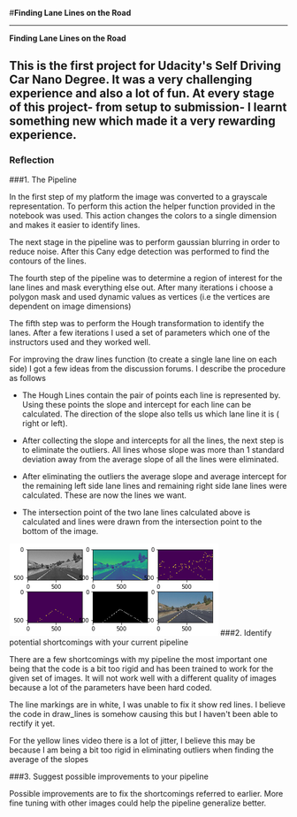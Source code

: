 #**Finding Lane Lines on the Road** 

[//]: # (Image References)

[image1]: ./output_images/allofthem.png "Different Stages Of The Pipeline"

---

**Finding Lane Lines on the Road**

This is the first project for Udacity's Self Driving Car Nano Degree. It was a very challenging experience and also a lot of fun. At every stage of this project- from setup to submission- I learnt something new which made it a very rewarding experience.
---

### Reflection

###1. The Pipeline


In the first step of my platform the image was converted to a grayscale representation. To perform this action the helper function provided in the notebook was used. This action changes the colors to a single dimension and makes it easier to identify lines.

The next stage in the pipeline was to perform gaussian blurring in order to reduce noise. After this Cany edge detection was performed to find the contours of the lines.

The fourth step of the pipeline was to determine a region of interest for the lane lines and mask everything else out. After many iterations i choose a polygon mask and used dynamic values as vertices (i.e the vertices are dependent on image dimensions)

The fifth step was to perform the Hough transformation to identify the lanes. After a few iterations I used a set of parameters which one of the instructors used and they worked well.

For improving the draw lines function (to create a single lane line on each side) I got a few ideas from the discussion forums. I describe the procedure as follows

* The Hough Lines contain the pair of points each line is represented by. Using these points the slope and intercept for each line can be calculated. The direction of the slope also tells us which lane line it is ( right or left). 

* After collecting the slope and intercepts for all the lines, the next step is to eliminate the outliers. All lines whose slope was more than 1 standard deviation away from the average slope of all the lines were eliminated. 

* After eliminating the outliers the average slope and average intercept for the remaining left side lane lines and remaining right side lane lines were calculated. These are now the lines we want.

* The intersection point of the two lane lines calculated above is calculated and lines were drawn from the intersection point to the bottom of the image.


![alt text][image1]
###2. Identify potential shortcomings with your current pipeline

There are a few shortcomings with my pipeline the most important one being that the code is a bit too rigid and has been trained to work for the given set of images. It will not work well with a different quality of images because a lot of the parameters have been hard coded.

The line markings are in white, I was unable to fix it show red lines. I believe the code in draw_lines is somehow causing this but I haven't been able to rectify it yet.

For the yellow lines video there is a lot of jitter, I believe this may be because I am being a bit too rigid in eliminating outliers when finding the average of the slopes


###3. Suggest possible improvements to your pipeline

Possible improvements are to fix the shortcomings referred to earlier. More fine tuning with other images could help the pipeline generalize better.
